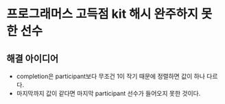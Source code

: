 # 프로그래머스 고득점 kit 해시 완주하지 못한 선수

## 해결 아이디어

- completion은 participant보다 무조건 1이 작기 때문에 정렬하면 값이 하나 다르다.
- 마지막까지 값이 같다면 마지막 participant 선수가 들어오지 못한 것이다.